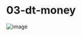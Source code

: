 # 03-dt-money

![image](https://github.com/fabio-c266/03-dt-money/assets/75375736/e09a5899-cd14-42e2-a19d-e530124b286d)
